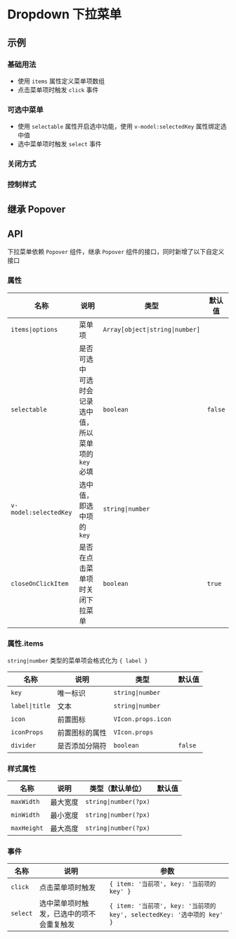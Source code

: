 # Dropdown 下拉菜单

<script setup>
import { useRoute } from 'vitepress';
const isShowContent = useRoute().path.includes('dropdown') === false
</script>

## 示例

### 基础用法

- 使用 `items` 属性定义菜单项数组
- 点击菜单项时触发 `click` 事件

<preview path="./demos/basic.vue"></preview>

### 可选中菜单

- 使用 `selectable` 属性开启选中功能，使用 `v-model:selectedKey` 属性绑定选中值
- 选中菜单项时触发 `select` 事件

<preview path="./demos/selectable.vue"></preview>

### 关闭方式

<preview path="./demos/close.vue"></preview>

### 控制样式

<!--@include: @/component/@parts/api-style.md-->

<preview path="./demos/style.vue"></preview>

## 继承 Popover

<!--@include: @/component/popover/parts/demo.md-->

## API

下拉菜单依赖 `Popover` 组件，继承 `Popover` 组件的接口，同时新增了以下自定义接口

### 属性

| 名称                  | 说明                                                        | 类型                            | 默认值  |
| --------------------- | ----------------------------------------------------------- | ------------------------------- | ------- |
| `items\|options`      | 菜单项                                                      | `Array[object\|string\|number]` |         |
| `selectable`          | 是否可选中 <br> 可选时会记录选中值，所以菜单项的 `key` 必填 | `boolean`                       | `false` |
| `v-model:selectedKey` | 选中值，即选中项的 `key`                                    | `string\|number`                |         |
| `closeOnClickItem`    | 是否在点击菜单项时关闭下拉菜单                              | `boolean`                       | `true`  |

### 属性.items

`string|number` 类型的菜单项会格式化为 `{ label }`

| 名称           | 说明           | 类型               | 默认值  |
| -------------- | -------------- | ------------------ | ------- |
| `key`          | 唯一标识       | `string\|number`   |         |
| `label\|title` | 文本           | `string\|number`   |         |
| `icon`         | 前置图标       | `VIcon.props.icon` |         |
| `iconProps`    | 前置图标的属性 | `VIcon.props`      |         |
| `divider`      | 是否添加分隔符 | `boolean`          | `false` |

### 样式属性

<!--@include: @/component/@parts/api-style.md-->

| 名称        | 说明     | 类型（默认单位）      | 默认值 |
| ----------- | -------- | --------------------- | ------ |
| `maxWidth`  | 最大宽度 | `string\|number(?px)` |        |
| `minWidth`  | 最小宽度 | `string\|number(?px)` |        |
| `maxHeight` | 最大高度 | `string\|number(?px)` |        |

### 事件

| 名称     | 说明                                     | 参数                                                                   |
| -------- | ---------------------------------------- | ---------------------------------------------------------------------- |
| `click`  | 点击菜单项时触发                         | `{ item: '当前项', key: '当前项的 key' }`                              |
| `select` | 选中菜单项时触发，已选中的项不会重复触发 | `{ item: '当前项', key: '当前项的 key', selectedKey: '选中项的 key' }` |
